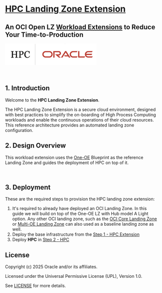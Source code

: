 
# **[HPC Landing Zone Extension](#)**
## **An OCI Open LZ [Workload Extensions](#) to Reduce Your Time-to-Production**
 <img src="../../commons/images/icon_hpc.png" height="70">

&nbsp; 

## **1. Introduction**
Welcome to the **HPC Landing Zone Extension**.

The HPC Landing Zone Extension is a secure cloud environment, designed with best practices to simplify the on-boarding of High Process Computing workloads and enable the continuous operations of their cloud resources. This reference architecture provides an automated landing zone configuration.
&nbsp;

## **2. Design Overview**
This workload extension uses the [One-OE](https://github.com/oci-landing-zones/terraform-oci-open-lz/tree/master/blueprints/one-oe) Blueprint as the reference Landing Zone and guides the deployment of HPC on top of it.

&nbsp;

## **3. Deployment**

These are the required steps to provision the HPC landing zone extension:

 1. It's required to already have deployed an OCI Landing Zone. In this guide we will build on top of the One-OE LZ with Hub model A Light option. Any other OCI landing zone, such as the [OCI Core Landing Zone](https://github.com/oci-landing-zones/terraform-oci-core-landingzone) or [Multi-OE Landing Zone](https://github.com/oci-landing-zones/oci-landing-zone-operating-entities/tree/master/blueprints/multi-oe/generic_v1/runtime) can also used as a baseline landing zone as well.
 2. Deploy the base infrastructure from the [Step 1 - HPC Extension](1_hpc_extension/)
 3. Deploy **HPC** in [Step 2 - HPC](2_hpc/)

## License <!-- omit from toc -->

Copyright (c) 2025 Oracle and/or its affiliates.

Licensed under the Universal Permissive License (UPL), Version 1.0.

See [LICENSE](/LICENSE) for more details.